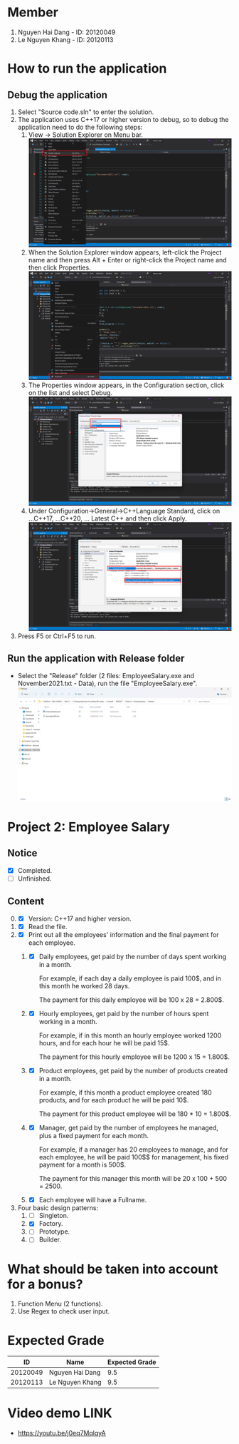 # Member
1. Nguyen Hai Dang - ID: 20120049
2. Le Nguyen Khang - ID: 20120113
# How to run the application
## Debug the application
1. Select "Source code.sln" to enter the solution.
2. The application uses C++17 or higher version to debug, so to debug the application need to do the following steps:
   1. View -> Solution Explorer on Menu bar.
      ![Step 1](Documents/Cplusplus17-Step1.png "Step 1")
   2. When the Solution Explorer window appears, left-click the Project name and then press Alt + Enter or right-click the Project name and then click Properties.
      ![Step 2](Documents/Cplusplus17-Step2.png "Step 2")
   3. The Properties window appears, in the Configuration section, click on the list and select Debug.
      ![Step 3](Documents/Cplusplus17-Step3.png "Step 3")
   4. Under Configuration->General->C++Language Standard, click on ...C++17, ...C++20, ... Latest C++ and then click Apply.
      ![Step 4](Documents/Cplusplus17-Step4.png "Step 4")
3. Press F5 or Ctrl+F5 to run.
## Run the application with Release folder
- Select the "Release" folder (2 files: EmployeeSalary.exe and November2021.txt - Data), run the file "EmployeeSalary.exe".
![Release](Documents/Release.png "Release")
# Project 2: Employee Salary
## Notice
- [x] Completed.
- [ ] Unfinished.
## Content
0. * [X] Version: C++17 and higher version.
1. * [X] Read the file.
2. * [X] Print out all the employees' information and the final payment for each employee.
   1. * [X] Daily employees, get paid by the number of days spent working in a month.
    
         For example, if each day a daily employee is paid 100$, and in this month he worked 28 days. 
    
         The payment for this daily employee will be 100 x 28 = 2.800$.
    
   2. * [X] Hourly employees, get paid by the number of hours spent working in a month.
    
         For example, if in this month an hourly employee worked 1200 hours, and for each hour he will be paid 15$.
    
         The payment for this hourly employee will be 1200 x 15 = 1.800$.
    
   3. * [X] Product employees, get paid by the number of products created in a month.
    
         For example, if this month a product employee created 180 products, and for each product he will be paid 10$.
    
         The payment for this product employee will be 180 * 10 = 1.800$.
    
   4. * [X] Manager, get paid by the number of employees he managed, plus a fixed payment for each month.
    
         For example, if a manager has 20 employees to manage, and for each employee, he will be paid 100$$ for management, his fixed payment for a month is 500$.
    
         The payment for this manager this month will be 20 x 100 + 500 = 2500. 
    
   5. * [X] Each employee will have a Fullname.
   
3. Four basic design patterns:
   1. * [ ]  Singleton.
   2. * [X]  Factory.
   3. * [ ]  Prototype.
   4. * [ ]  Builder.
# What should be taken into account for a bonus? 
1. Function Menu (2 functions).
2. Use Regex to check user input.
# Expected Grade
| ID | Name | Expected Grade |
| -- | ---- | ------------ |
|20120049|Nguyen Hai Dang|9.5|
|20120113|Le Nguyen Khang|9.5|
# Video demo LINK
- https://youtu.be/j0eq7MqlqyA
